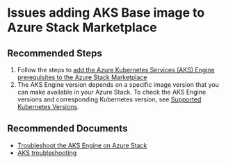 <properties
    pageTitle="Issues adding AKS Base image to Azure Stack Marketplace"
    description="Issues adding AKS Base image to Azure Stack Marketplace"
    service="microsoft.aksengine"
    resource="aksengine"
    authors="justinha"
    ms.author="justinha"
    displayOrder=""
    selfHelpType="generic"
    supportTopicIds="32689841"
    resourceTags=""
    productPesIds="16963"
    cloudEnvironments="public, Fairfax, usnat, ussec"
    articleId="aks-install-addingaksbaseimagetomarketplace"
	ownershipId="Compute_AzureKubernetesService"
/>

# Issues adding AKS Base image to Azure Stack Marketplace


## **Recommended Steps**

1. Follow the steps to [add the Azure Kubernetes Services (AKS) Engine prerequisites to the Azure Stack Marketplace](https://docs.microsoft.com/azure-stack/operator/azure-stack-aks-engine)
2. The AKS Engine version depends on a specific image version that you can make available in your Azure Stack. To check the AKS Engine versions and corresponding Kubernetes version, see [Supported Kubernetes Versions](https://github.com/Azure/aks-engine/blob/master/docs/topics/azure-stack.md#supported-kubernetes-versions).


## **Recommended Documents**

* [Troubleshoot the AKS Engine on Azure Stack](https://docs.microsoft.com/azure-stack/user/azure-stack-kubernetes-aks-engine-troubleshoot)
* [AKS troubleshooting](https://docs.microsoft.com/azure/aks/troubleshooting)

